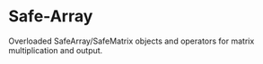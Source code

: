 # Safe-Array
Overloaded SafeArray/SafeMatrix objects and operators for matrix multiplication and output.
